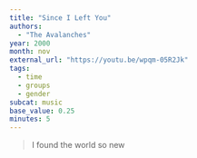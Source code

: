```yaml
---
title: "Since I Left You"
authors:
  - "The Avalanches"
year: 2000
month: nov
external_url: "https://youtu.be/wpqm-05R2Jk"
tags:
  - time
  - groups
  - gender
subcat: music
base_value: 0.25
minutes: 5
---
```


> I found the world so new

